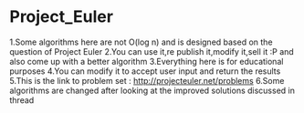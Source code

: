 Project_Euler
=============
1.Some algorithms here are not O(log n) and is designed based on the question of Project Euler
2.You can use it,re publish it,modify it,sell it :P and also come up with a better algorithm
3.Everything here is for educational purposes
4.You can modify it to accept user input and return the results
5.This is the link to problem set : http://projecteuler.net/problems
6.Some algorithms are changed after looking at the improved solutions discussed in thread
